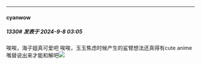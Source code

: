 ﻿
*****

####  cyanwow  
##### 1330#       发表于 2024-9-8 03:05

唉唉，海子姐真可爱吧
唉唉，玉玉焦虑时候产生的鲨臂想法还真得有cute anime嘴替说出来才能和解吧<img src="https://static.saraba1st.com/image/smiley/face2017/187.png" referrerpolicy="no-referrer">

